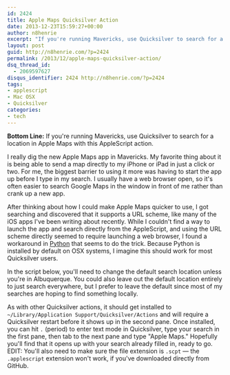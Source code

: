 ```yaml
---
id: 2424
title: Apple Maps Quicksilver Action
date: 2013-12-23T15:59:27+00:00
author: n8henrie
excerpt: "If you're running Mavericks, use Quicksilver to search for a location in Apple Maps with this AppleScript action."
layout: post
guid: http://n8henrie.com/?p=2424
permalink: /2013/12/apple-maps-quicksilver-action/
dsq_thread_id:
  - 2069597627
disqus_identifier: 2424 http://n8henrie.com/?p=2424
tags:
- applescript
- Mac OSX
- Quicksilver
categories:
- tech
---
```

**Bottom Line:** If you're running Mavericks, use Quicksilver to search for a location in Apple Maps with this AppleScript action. <!--more-->

I really dig the new Apple Maps app in Mavericks. My favorite thing about it is being able to send a map directly to my iPhone or iPad in just a click or two. For me, the biggest barrier to using it more was having to start the app up before I type in my search. I usually have a web browser open, so it's often easier to search Google Maps in the window in front of me rather than crank up a new app.

After thinking about how I could make Apple Maps quicker to use, I got searching and discovered that it supports a URL scheme, like many of the iOS apps I've been writing about recently. While I couldn't find a way to launch the app and search directly from the AppleScript, and using the URL scheme directly seemed to require launching a web browser, I found a workaround in [Python](http://n8henrie.com/tag/python/ "My Python posts") that seems to do the trick. Because Python is installed by default on OSX systems, I imagine this should work for most Quicksilver users.

In the script below, you'll need to change the default search location unless you're in Albuquerque. You could also leave out the default location entirely to just search everywhere, but I prefer to leave the default since most of my searches are hoping to find something locally.

As with other Quicksilver actions, it should get installed to `~/Library/Application Support/Quicksilver/Actions` and will require a Quicksilver restart before it shows up in the second pane. Once installed, you can hit `.` (period) to enter text mode in Quicksilver, type your search in the first pane, then tab to the next pane and type "Apple Maps." Hopefully you'll find that it opens up with your search already filled in, ready to go. EDIT: You'll also need to make sure the file extension is `.scpt` — the `.applescript` extension won't work, if you've downloaded directly from GitHub.

<script src="https://gist.github.com/n8henrie/7551557.js"></script>

